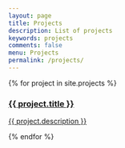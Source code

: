 ```yaml
---
layout: page
title: Projects
description: List of projects
keywords: projects
comments: false
menu: Projects
permalink: /projects/
---
```


<!-- {{site.projects}} -->
<div class="project-list">
    {% for project in site.projects %}
    <a href="{{ site.url }}{{ project.url }}" target="_blank" class="one-third-column card text-center">
        <div class="thumbnail">
            <div class="card-image geopattern" data-pattern-id="{{ project.name }}">
                <div class="card-image-cell">
                    <h3 class="card-title">
                        {{ project.title }}
                    </h3>
                </div>
            </div>
            <div class="caption">
                <div class="card-description">
                    <p class="card-text">{{ project.description }}</p>
                </div>
            </div>
        </div>
    </a>
    {% endfor %}
</div>
